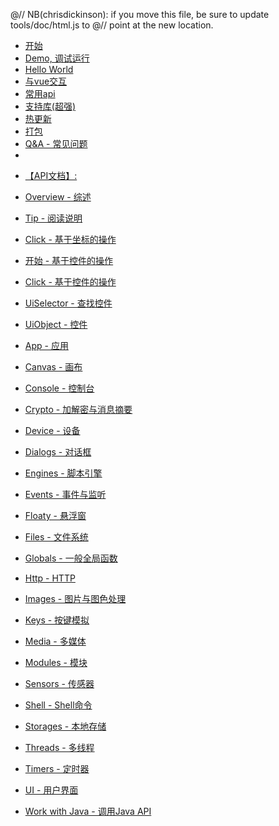 @// NB(chrisdickinson): if you move this file, be sure to update tools/doc/html.js to
@// point at the new location.

* [开始](startnow.html)
* [Demo, 调试运行](hbuilder.html)
* [Hello World](hello.html)
* [与vue交互](autojs-vue.html)
* [常用api](normal.html)
* [支持库(超强)](links.html)
* [热更新](patchs.html)
* [打包](deploy.html)
* [Q&A - 常见问题](qa.html)
* 
<div class="line"></div>

* [【API文档】:](#)
* [Overview - 综述](overview.html)

* [Tip - 阅读说明](documentation.html)



* [Click - 基于坐标的操作](coordinatesBasedAutomation.html)
* [开始 - 基于控件的操作](widgetsBasedAutomation.html)
* [Click - 基于控件的操作](widgetsBasedAutomation.html#widgetsbasedautomation_simpleactionautomator)
* [UiSelector - 查找控件](widgetsBasedAutomation.html#widgetsbasedautomation_uiselector)
* [UiObject - 控件](widgetsBasedAutomation.html#widgetsbasedautomation_uiobject)

* [App - 应用](app.html)
* [Canvas - 画布](canvas.html)
* [Console - 控制台](console.html)
* [Crypto - 加解密与消息摘要](crypto.html)
* [Device - 设备](device.html)
* [Dialogs - 对话框](dialogs.html)
* [Engines - 脚本引擎](engines.html)
* [Events - 事件与监听](events.html)
* [Floaty - 悬浮窗](floaty.html)
* [Files - 文件系统](files.html)
* [Globals - 一般全局函数](globals.html)
* [Http - HTTP](http.html)
* [Images - 图片与图色处理](images.html)
* [Keys - 按键模拟](keys.html)
* [Media - 多媒体](media.html)
* [Modules - 模块](modules.html)
* [Sensors - 传感器](sensors.html)
* [Shell - Shell命令](shell.html)
* [Storages - 本地存储](storages.html)
* [Threads - 多线程](threads.html)
* [Timers - 定时器](timers.html)
* [UI - 用户界面](ui.html)
* [Work with Java - 调用Java API](https://developer.mozilla.org/zh-CN/docs/Mozilla/Projects/Rhino/Scripting_Java)

<div class="line"></div>

 
